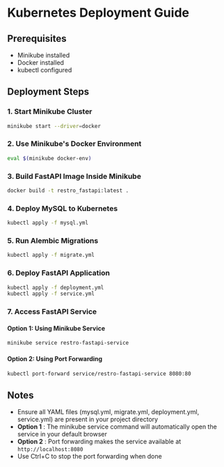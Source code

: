 # Kubernetes Deployment Guide

## Prerequisites

* Minikube installed
* Docker installed
* kubectl configured

## Deployment Steps

### 1. Start Minikube Cluster

```bash
minikube start --driver=docker
```

### 2. Use Minikube's Docker Environment

```bash
eval $(minikube docker-env)
```

### 3. Build FastAPI Image Inside Minikube

```bash
docker build -t restro_fastapi:latest .
```

### 4. Deploy MySQL to Kubernetes

```bash
kubectl apply -f mysql.yml
```

### 5. Run Alembic Migrations

```bash
kubectl apply -f migrate.yml
```

### 6. Deploy FastAPI Application

```bash
kubectl apply -f deployment.yml
kubectl apply -f service.yml
```

### 7. Access FastAPI Service

#### Option 1: Using Minikube Service

```bash
minikube service restro-fastapi-service
```

#### Option 2: Using Port Forwarding

```bash
kubectl port-forward service/restro-fastapi-service 8080:80
```

## Notes

* Ensure all YAML files (mysql.yml, migrate.yml, deployment.yml, service.yml) are present in your project directory
* **Option 1** : The minikube service command will automatically open the service in your default browser
* **Option 2** : Port forwarding makes the service available at `http://localhost:8080`
* Use Ctrl+C to stop the port forwarding when done
